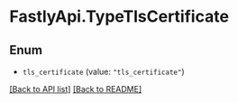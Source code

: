 # FastlyApi.TypeTlsCertificate

## Enum


* `tls_certificate` (value: `"tls_certificate"`)



[[Back to API list]](../../README.md#endpoints) [[Back to README]](../../README.md)

